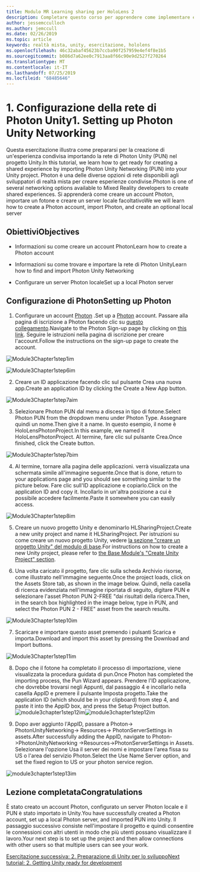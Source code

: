 ```yaml
---
title: Modulo MR Learning sharing per HoloLens 2
description: Completare questo corso per apprendere come implementare esperienze condivise multiutente all'interno di un'applicazione HoloLens 2.
author: jessemcculloch
ms.author: jemccull
ms.date: 02/26/2019
ms.topic: article
keywords: realtà mista, unity, esercitazione, hololens
ms.openlocfilehash: 46c32abaf45623b7ccba90f257959e4ef4f8e1b5
ms.sourcegitcommit: b086d7a62ee0c7913aa8f66c90e9d2527f270264
ms.translationtype: MT
ms.contentlocale: it-IT
ms.lasthandoff: 07/25/2019
ms.locfileid: "68485646"
---
```

#  <a name="1-setting-up-photon-unity-networking"></a><span data-ttu-id="dcd39-104">1. Configurazione della rete di Photon Unity</span><span class="sxs-lookup"><span data-stu-id="dcd39-104">1. Setting up Photon Unity Networking</span></span>

<span data-ttu-id="dcd39-105">Questa esercitazione illustra come prepararsi per la creazione di un'esperienza condivisa importando la rete di Photon Unity (PUN) nel progetto Unity.</span><span class="sxs-lookup"><span data-stu-id="dcd39-105">In this tutorial, we learn how to get ready for creating a shared experience by importing Photon Unity Networking (PUN) into your Unity project.</span></span> <span data-ttu-id="dcd39-106">Photon è una delle diverse opzioni di rete disponibili agli sviluppatori di realtà mista per creare esperienze condivise.</span><span class="sxs-lookup"><span data-stu-id="dcd39-106">Photon is one of several networking options available to Mixed Reality developers to create shared experiences.</span></span> <span data-ttu-id="dcd39-107">Si apprenderà come creare un account Photon, importare un fotone e creare un server locale facoltativo</span><span class="sxs-lookup"><span data-stu-id="dcd39-107">We we will learn how to create a Photon account, import Photon, and create an optional local server</span></span>

## <a name="objectives"></a><span data-ttu-id="dcd39-108">Obiettivi</span><span class="sxs-lookup"><span data-stu-id="dcd39-108">Objectives</span></span>

* <span data-ttu-id="dcd39-109">Informazioni su come creare un account Photon</span><span class="sxs-lookup"><span data-stu-id="dcd39-109">Learn how to create a Photon account</span></span>

* <span data-ttu-id="dcd39-110">Informazioni su come trovare e importare la rete di Photon Unity</span><span class="sxs-lookup"><span data-stu-id="dcd39-110">Learn how to find and import Photon Unity Networking</span></span>

* <span data-ttu-id="dcd39-111">Configurare un server Photon locale</span><span class="sxs-lookup"><span data-stu-id="dcd39-111">Set up a local Photon server</span></span>

  

## <a name="setting-up-photon"></a><span data-ttu-id="dcd39-112">Configurazione di Photon</span><span class="sxs-lookup"><span data-stu-id="dcd39-112">Setting up Photon</span></span>

1. <span data-ttu-id="dcd39-113">Configurare un account [Photon](https://dashboard.photonengine.com/en-US/Account/SignUp) .</span><span class="sxs-lookup"><span data-stu-id="dcd39-113">Set up a [Photon](https://dashboard.photonengine.com/en-US/Account/SignUp) account.</span></span> <span data-ttu-id="dcd39-114">Passare alla pagina di iscrizione a Photon facendo clic su [questo collegamento](https://dashboard.photonengine.com/en-US/Account/SignUp).</span><span class="sxs-lookup"><span data-stu-id="dcd39-114">Navigate to the Photon Sign-up page by clicking on [this link](https://dashboard.photonengine.com/en-US/Account/SignUp).</span></span> <span data-ttu-id="dcd39-115">Seguire le istruzioni nella pagina di iscrizione per creare l'account.</span><span class="sxs-lookup"><span data-stu-id="dcd39-115">Follow the instructions on the sign-up page to create the account.</span></span> 
   

![Module3Chapter1step1im](images/module3chapter1step1im.PNG)

![Module3Chapter1step6im](images/module3chapter1step6im.PNG)

2. <span data-ttu-id="dcd39-118">Creare un ID applicazione facendo clic sul pulsante Crea una nuova app.</span><span class="sxs-lookup"><span data-stu-id="dcd39-118">Create an application ID by clicking the Create a New App button.</span></span>

![Module3Chapter1step7aim](images/module3chapter1step7aim.PNG)

3. <span data-ttu-id="dcd39-120">Selezionare Photon PUN dal menu a discesa in tipo di fotone.</span><span class="sxs-lookup"><span data-stu-id="dcd39-120">Select Photon PUN from the dropdown menu under Photon Type.</span></span> <span data-ttu-id="dcd39-121">Assegnare quindi un nome.</span><span class="sxs-lookup"><span data-stu-id="dcd39-121">Then give it a name.</span></span> <span data-ttu-id="dcd39-122">In questo esempio, il nome è HoloLensPhotonProject.</span><span class="sxs-lookup"><span data-stu-id="dcd39-122">In this example, we named it HoloLensPhotonProject.</span></span> <span data-ttu-id="dcd39-123">Al termine, fare clic sul pulsante Crea.</span><span class="sxs-lookup"><span data-stu-id="dcd39-123">Once finished, click the Create button.</span></span>

![Module3Chapter1step7bim](images/module3chapter1step7bim.PNG)

4. <span data-ttu-id="dcd39-125">Al termine, tornare alla pagina delle applicazioni. verrà visualizzata una schermata simile all'immagine seguente.</span><span class="sxs-lookup"><span data-stu-id="dcd39-125">Once that is done, return to your applications page and you should see something similar to the picture below.</span></span> <span data-ttu-id="dcd39-126">Fare clic sull'ID applicazione e copiarlo.</span><span class="sxs-lookup"><span data-stu-id="dcd39-126">Click on the application ID and copy it.</span></span> <span data-ttu-id="dcd39-127">Incollarlo in un'altra posizione a cui è possibile accedere facilmente.</span><span class="sxs-lookup"><span data-stu-id="dcd39-127">Paste it somewhere you can easily access.</span></span>  

![Module3Chapter1step8im](images/module3chapter1step8im.PNG)

5. <span data-ttu-id="dcd39-129">Creare un nuovo progetto Unity e denominarlo HLSharingProject.</span><span class="sxs-lookup"><span data-stu-id="dcd39-129">Create a new unity project and name it HLSharingProject.</span></span> <span data-ttu-id="dcd39-130">Per istruzioni su come creare un nuovo progetto Unity, vedere [la sezione "creare un progetto Unity" del modulo di base](https://docs.microsoft.com/en-us/windows/mixed-reality/mrlearning-base-ch1#create-new-unity-project).</span><span class="sxs-lookup"><span data-stu-id="dcd39-130">For instructions on how to create a new Unity project, please refer to [the Base Module's "Create Unity Project" section](https://docs.microsoft.com/en-us/windows/mixed-reality/mrlearning-base-ch1#create-new-unity-project).</span></span> 

6. <span data-ttu-id="dcd39-131">Una volta caricato il progetto, fare clic sulla scheda Archivio risorse, come illustrato nell'immagine seguente.</span><span class="sxs-lookup"><span data-stu-id="dcd39-131">Once the project loads, click on the Assets Store tab, as shown in the image below.</span></span> <span data-ttu-id="dcd39-132">Quindi, nella casella di ricerca evidenziata nell'immagine riportata di seguito, digitare PUN e selezionare l'asset Photon PUN 2-FREE "dai risultati della ricerca.</span><span class="sxs-lookup"><span data-stu-id="dcd39-132">Then, in the search box highlighted in the image below, type in PUN, and select the Photon PUN 2 - FREE" asset from the search results.</span></span> 

![Module3Chapter1step10im](images/module3chapter1step10im.PNG)

7. <span data-ttu-id="dcd39-134">Scaricare e importare questo asset premendo i pulsanti Scarica e importa.</span><span class="sxs-lookup"><span data-stu-id="dcd39-134">Download and import this asset by pressing the Download and Import buttons.</span></span>

![Module3Chapter1step11im](images/module3chapter1step11im.PNG)

8. <span data-ttu-id="dcd39-136">Dopo che il fotone ha completato il processo di importazione, viene visualizzata la procedura guidata di pun.</span><span class="sxs-lookup"><span data-stu-id="dcd39-136">Once Photon has completed the importing process, the Pun Wizard appears.</span></span> <span data-ttu-id="dcd39-137">Prendere l'ID applicazione, che dovrebbe trovarsi negli Appunti, dal passaggio 4 e incollarlo nella casella AppID e premere il pulsante Imposta progetto.</span><span class="sxs-lookup"><span data-stu-id="dcd39-137">Take the application ID (which should be in your clipboard) from step 4, and paste it into the AppID box, and press the Setup Project button.</span></span> 
<span data-ttu-id="dcd39-138">![module3chapter1step12im](images/module3chapter1step12im.PNG)</span><span class="sxs-lookup"><span data-stu-id="dcd39-138">![module3chapter1step12im](images/module3chapter1step12im.PNG)</span></span>

9. <span data-ttu-id="dcd39-139">Dopo aver aggiunto l'AppID, passare a Photon-> PhotonUnityNetworking-> Resources-> PhotonServerSettings in assets.</span><span class="sxs-lookup"><span data-stu-id="dcd39-139">After successfully adding the AppID, navigate to Photon->PhotonUnityNetworking ->Resources->PhotonServerSettings in Assets.</span></span> <span data-ttu-id="dcd39-140">Selezionare l'opzione Usa il server dei nomi e impostare l'area fissa su US o l'area del servizio Photon.</span><span class="sxs-lookup"><span data-stu-id="dcd39-140">Select the Use Name Server option, and set the fixed region to US or your photon service region.</span></span>

![module3chapter1step13im](images/module3chapter1step13im.PNG)

## <a name="congratulations"></a><span data-ttu-id="dcd39-142">Lezione completata</span><span class="sxs-lookup"><span data-stu-id="dcd39-142">Congratulations</span></span>

<span data-ttu-id="dcd39-143">È stato creato un account Photon, configurato un server Photon locale e il PUN è stato importato in Unity.</span><span class="sxs-lookup"><span data-stu-id="dcd39-143">You have successfully created a Photon account, set up a local Photon server, and imported PUN into Unity.</span></span> <span data-ttu-id="dcd39-144">Il passaggio successivo consiste nell'impostare il progetto e quindi consentire le connessioni con altri utenti in modo che più utenti possano visualizzare il lavoro.</span><span class="sxs-lookup"><span data-stu-id="dcd39-144">Your next step is to set up the project and then allow connections with other users so that multiple users can see your work.</span></span> 

<span data-ttu-id="dcd39-145">[Esercitazione successiva: 2. Preparazione di Unity per lo sviluppo](mrlearning-sharing(photon)-ch2.md)</span><span class="sxs-lookup"><span data-stu-id="dcd39-145">[Next tutorial: 2. Getting Unity ready for development](mrlearning-sharing(photon)-ch2.md)</span></span>

